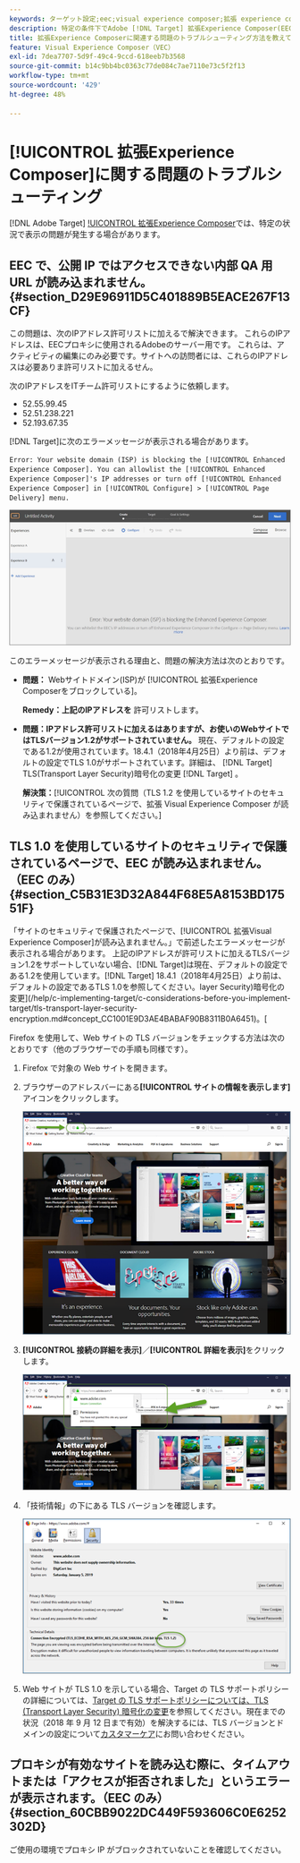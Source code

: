 ```yaml
---
keywords: ターゲット設定;eec;visual experience composer;拡張 experience composer のトラブルシューティング;トラブルシューティング
description: 特定の条件下でAdobe [!DNL Target] 拡張Experience Composer(EEC)で発生することがある問題のトラブルシューティング方法を説明します。
title: 拡張Experience Composerに関連する問題のトラブルシューティング方法を教えてください。
feature: Visual Experience Composer（VEC）
exl-id: 7dea7707-5d9f-49c4-9ccd-618eeb7b3568
source-git-commit: b14c9bb4bc0363c77de084c7ae7110e73c5f2f13
workflow-type: tm+mt
source-wordcount: '429'
ht-degree: 48%

---
```


# [!UICONTROL 拡張Experience Composer]に関する問題のトラブルシューティング

[!DNL Adobe Target] [!UICONTROL 拡張Experience Composer](EEC)では、特定の状況で表示の問題が発生する場合があります。

## EEC で、公開 IP ではアクセスできない内部 QA 用 URL が読み込まれません。 {#section_D29E96911D5C401889B5EACE267F13CF}

この問題は、次のIPアドレス許可リストに加えるで解決できます。 これらのIPアドレスは、EECプロキシに使用されるAdobeのサーバー用です。 これらは、アクティビティの編集にのみ必要です。サイトへの訪問者には、これらのIPアドレスは必要ありま許可リストに加えるせん。

次のIPアドレスをITチーム許可リストにするように依頼します。

* 52.55.99.45
* 52.51.238.221
* 52.193.67.35

[!DNL Target]に次のエラーメッセージが表示される場合があります。

`Error: Your website domain (ISP) is blocking the [!UICONTROL Enhanced Experience Composer]. You can allowlist the [!UICONTROL Enhanced Experience Composer]'s IP addresses or turn off [!UICONTROL Enhanced Experience Composer] in [!UICONTROL Configure] > [!UICONTROL Page Delivery] menu.`

![](assets/EEC_error.png)

このエラーメッセージが表示される理由と、問題の解決方法は次のとおりです。

* **問題：** Webサイトドメイン(ISP)が [!UICONTROL 拡張Experience Composerをブロックしている]。

   **Remedy：上記のIPアドレスを** 許可リストします。

* **問題：IPアドレス許可リストに加えるはありますが、お使いのWebサイトではTLSバージョン1.2がサポートされていません。** 現在、デフォルトの設定である1.2が使用されています。18.4.1（2018年4月25日）より前は、デフォルトの設定でTLS 1.0がサポートされています。詳細は、 [!DNL Target] TLS(Transport Layer Security)暗号化の変更 [!DNL Target]  [](/help/c-implementing-target/c-considerations-before-you-implement-target/tls-transport-layer-security-encryption.md#concept_CC1001E9D3AE4BABAF90B8311B0A6451)。

   **解決策：**[!UICONTROL 次の質問（TLS 1.2 を使用しているサイトのセキュリティで保護されているページで、拡張 Visual Experience Composer が読み込まれません）を参照してください。]

## TLS 1.0 を使用しているサイトのセキュリティで保護されているページで、EEC が読み込まれません。（EEC のみ） {#section_C5B31E3D32A844F68E5A8153BD17551F}

「サイトのセキュリティで保護されたページで、[!UICONTROL 拡張Visual Experience Composer]が読み込まれません。」で前述したエラーメッセージが表示される場合があります。 上記のIPアドレスが許可リストに加えるTLSバージョン1.2をサポートしていない場合、[!DNL Target]は現在、デフォルトの設定である1.2を使用しています。[!DNL Target] 18.4.1（2018年4月25日）より前は、デフォルトの設定であるTLS 1.0を参照してください。layer Security)暗号化の変更](/help/c-implementing-target/c-considerations-before-you-implement-target/tls-transport-layer-security-encryption.md#concept_CC1001E9D3AE4BABAF90B8311B0A6451)。[

Firefox を使用して、Web サイトの TLS バージョンをチェックする方法は次のとおりです（他のブラウザーでの手順も同様です）。

1. Firefox で対象の Web サイトを開きます。
1. ブラウザーのアドレスバーにある&#x200B;**[!UICONTROL サイトの情報を表示します]**&#x200B;アイコンをクリックします。

   ![](assets/firefox_more_info.png)

1. **[!UICONTROL 接続の詳細を表示]**／**[!UICONTROL 詳細を表示]**&#x200B;をクリックします。

   ![](assets/firefox_more_info_2.png)

1. 「技術情報」の下にある TLS バージョンを確認します。

   ![](assets/firefox_more_info_3.png)

1. Web サイトが TLS 1.0 を示している場合、Target の TLS サポートポリシーの詳細については、[Target の TLS サポートポリシーについては、TLS (Transport Layer Security) 暗号化の変更](/help/c-implementing-target/c-considerations-before-you-implement-target/tls-transport-layer-security-encryption.md#concept_CC1001E9D3AE4BABAF90B8311B0A6451)を参照してください。現在までの状況（2018 年 9 月 12 日まで有効）を解決するには、TLS バージョンとドメインの設定について[カスタマーケア](/help/cmp-resources-and-contact-information.md#reference_ACA3391A00EF467B87930A450050077C)にお問い合わせください。

## プロキシが有効なサイトを読み込む際に、タイムアウトまたは「アクセスが拒否されました」というエラーが表示されます。（EEC のみ） {#section_60CBB9022DC449F593606C0E6252302D}

ご使用の環境でプロキシ IP がブロックされていないことを確認してください。
